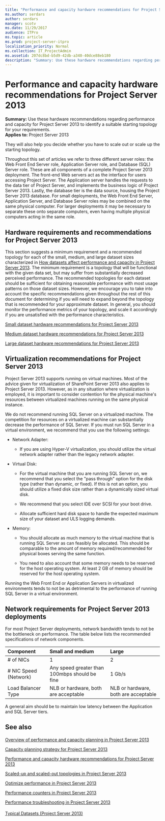 ```yaml
---
title: "Performance and capacity hardware recommendations for Project Server 2013"
ms.author: serdars
author: serdars
manager: scotv
ms.date: 11/29/2017
audience: ITPro
ms.topic: article
ms.prod: project-server-itpro
localization_priority: Normal
ms.collection: IT_ProjectAdmin
ms.assetid: 207dc8bd-b5d9-42db-a340-40dce88eb180
description: "Summary: Use these hardware recommendations regarding performance and capacity for Project Server 2013 to identify a suitable starting topology for your requirements."
---
```


# Performance and capacity hardware recommendations for Project Server 2013
 
 **Summary:** Use these hardware recommendations regarding performance and capacity for Project Server 2013 to identify a suitable starting topology for your requirements.<br/>
**Applies to:** Project Server 2013
  
They will also help you decide whether you have to scale out or scale up the starting topology.
  
Throughout this set of articles we refer to three different server roles: the Web Front End Server role, Application Server role, and Database (SQL) Server role. These are all components of a complete Project Server 2013 deployment. The front-end Web servers act as the interface for users accessing Project Server. The Application server handles the requests to the data tier of Project Server, and implements the business logic of Project Server 2013. Lastly, the database tier is the data source, housing the Project Server 2013 database. For small deployments, the Web Front End Server, Application Server, and Database Server roles may be combined on the same physical computer. For larger deployments it may be necessary to separate these onto separate computers, even having multiple physical computers acting in the same role.
  
## Hardware requirements and recommendations for Project Server 2013

This section suggests a minimum requirement and a recommended topology for each of the small, medium, and large dataset sizes characterized in [How datasets affect performance and capacity in Project Server 2013](how-datasets-affect-performance-and-capacity-in-project-server-2013.md). The minimum requirement is a topology that will be functional with the given data set, but may suffer from substantially decreased perceived performance. The recommended topologies for each dataset should be sufficient for obtaining reasonable performance with most usage patterns on those dataset sizes. However, we encourage you to take into account the specific recommendations given throughout the rest of this document for determining if you will need to expand beyond the topology that is recommended for your approximate dataset. In general, you should monitor the performance metrics of your topology, and scale it accordingly if you are unsatisfied with the performance characteristics. 
  
[Small dataset hardware recommendations for Project Server 2013](small-dataset-hardware-recommendations-for-project-server-2013.md)
  
[Medium dataset hardware recommendations for Project Server 2013](medium-dataset-hardware-recommendations-for-project-server-2013.md)
  
[Large dataset hardware recommendations for Project Server 2013](large-dataset-hardware-recommendations-for-project-server-2013.md)
  
## Virtualization recommendations for Project Server 2013

Project Server 2013 supports running on virtual machines. Most of the advice given for virtualization of SharePoint Server 2013 also applies to Project Server 2013. However, as in any situation where virtualization is employed, it is important to consider contention for the physical machine's resources between virtualized machines running on the same physical instance.
  
We do not recommend running SQL Server on a virtualized machine. The competition for resources on a virtualized machine can substantially decrease the performance of SQL Server. If you must run SQL Server in a virtual environment, we recommend that you use the following settings:
  
- Network Adapter:
    
  - If you are using Hyper-V virtualization, you should utilize the virtual network adapter rather than the legacy network adapter.
    
- Virtual Disk: 
    
  - For the virtual machine that you are running SQL Server on, we recommend that you select the "pass through" option for the disk type (rather than dynamic, or fixed). If this is not an option, you should utilize a fixed disk size rather than a dynamically sized virtual disk.
    
  - We recommend that you select IDE over SCSI for your boot drive.
    
  - Allocate sufficient hard disk space to handle the expected maximum size of your dataset and ULS logging demands.
    
- Memory:
    
  - You should allocate as much memory to the virtual machine that is running SQL Server as can feasibly be allocated. This should be comparable to the amount of memory required/recommended for physical boxes serving the same function.
    
  - You need to also account that some memory needs to be reserved for the host operating system. At least 2 GB of memory should be reserved for the host operating system. 
    
Running the Web Front End or Application Servers in virtualized environments tends to not be as detrimental to the performance of running SQL Server in a virtual environment. 
  
## Network requirements for Project Server 2013 deployments

For most Project Server deployments, network bandwidth tends to not be the bottleneck on performance. The table below lists the recommended specifications of network components.
  
|**Component**|**Small and medium**|**Large**|
|:-----|:-----|:-----|
|# of NICs  <br/> |1  <br/> |2  <br/> |
|# NIC Speed (Network)  <br/> |Any speed greater than 100mbps should be fine  <br/> |1 Gb/s  <br/> |
|Load Balancer Type  <br/> |NLB or hardware, both are acceptable  <br/> |NLB or hardware, both are acceptable  <br/> |
   
A general aim should be to maintain low latency between the Application and SQL Server tiers.
  
## See also

#### 

[Overview of performance and capacity planning in Project Server 2013](overview-of-performance-and-capacity-planning-in-project-server-2013.md)
  
[Capacity planning strategy for Project Server 2013](capacity-planning-strategy-for-project-server-2013.md)
  
[Performance and capacity hardware recommendations for Project Server 2013](performance-and-capacity-hardware-recommendations-for-project-server-2013.md)
  
[Scaled-up and scaled-out topologies in Project Server 2013](scaled-up-and-scaled-out-topologies-in-project-server-2013.md)
  
[Optimize performance in Project Server 2013](optimize-performance-in-project-server-2013.md)
  
[Performance counters in Project Server 2013](performance-counters-in-project-server-2013.md)
  
[Performance troubleshooting in Project Server 2013](performance-troubleshooting-in-project-server-2013.md)
#### 

[Typical Datasets (Project Server 2013)](https://technet.microsoft.com/library/e2a0a4b6-0bda-468e-aeca-00f2807bf644.aspx)

